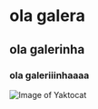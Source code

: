 # ola galera 
## ola galerinha
### ola galeriiinhaaaa

![Image of Yaktocat](https://octodex.github.com/images/yaktocat.png)
